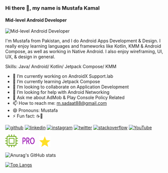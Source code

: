 ### Hi there 👋, my name is Mustafa Kamal
#### Mid-level Android Developer
![Mid-level Android Developer](https://raw.githubusercontent.com/sagar-viradiya/sagar-viradiya/master/resources/banner.png)


I'm Mustafa from Pakistan, and I do Android Apps Development & Design. I really enjoy learning languages and frameworks like Kotlin, KMM & Android Compose, as well as working in Native Android. I also enjoy wireframing, UI, UX, & design in general.

Skills: Java/ Android/ Kotlin/ Jetpack Compose/ KMM

- 🔭 I’m currently working on AndroidX Support.lab 
- 🌱 I’m currently learning Jetpack Compose 
- 👯 I’m looking to collaborate on Application Development 
- 🤔 I’m looking for help with Android Networking 
- 💬 Ask me about AdMob & Play Console Policy Related  
- 📫 How to reach me: m.sadaat88@gmail.com 
- 😄 Pronouns: Mustafa 
- ⚡ Fun fact: ☕️🥰 


[<img src='https://cdn.jsdelivr.net/npm/simple-icons@3.0.1/icons/github.svg' alt='github' height='40'>](https://github.com/https://github.com/mustafakamal88)  [<img src='https://cdn.jsdelivr.net/npm/simple-icons@3.0.1/icons/linkedin.svg' alt='linkedin' height='40'>](https://www.linkedin.com/in/https://www.linkedin.com/in/mksadaat//)  [<img src='https://cdn.jsdelivr.net/npm/simple-icons@3.0.1/icons/instagram.svg' alt='instagram' height='40'>](https://www.instagram.com/its_mustafakamal/)  [<img src='https://cdn.jsdelivr.net/npm/simple-icons@3.0.1/icons/twitter.svg' alt='twitter' height='40'>](https://twitter.com/https://twitter.com/MkDevelopers)  [<img src='https://cdn.jsdelivr.net/npm/simple-icons@3.0.1/icons/stackoverflow.svg' alt='stackoverflow' height='40'>](https://stackoverflow.com/users/https://stackoverflow.com/users/11336765/mk-developers)  [<img src='https://cdn.jsdelivr.net/npm/simple-icons@3.0.1/icons/youtube.svg' alt='YouTube' height='40'>](https://www.youtube.com/channel/@mustafakamal01)  

<a href='https://docs.github.com/en/developers'><img src='https://raw.githubusercontent.com/acervenky/animated-github-badges/master/assets/devbadge.gif' width='40' height='40'></a> <a href='https://github.com/pricing'><img src='https://raw.githubusercontent.com/acervenky/animated-github-badges/master/assets/pro.gif' width='40' height='40'></a> <a href='https://stars.github.com/'><img src='https://raw.githubusercontent.com/acervenky/animated-github-badges/master/assets/starbadge.gif' width='35' height='35'></a> 

![Anurag's GitHub stats](https://github-readme-stats.vercel.app/api?username=mustafakamal88&show_icons=true&theme=radical)

[![Top Langs](https://github-readme-stats.vercel.app/api/top-langs/?username=mustafakamal88&layout=compact)](https://github.com/anuraghazra/github-readme-stats)

